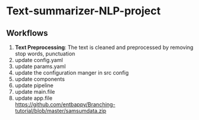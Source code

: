 # Text-summarizer-NLP-project

## Workflows
1. **Text Preprocessing**: The text is cleaned and preprocessed by removing stop words, punctuation
2. update config.yaml
3. update params.yaml
4. update the configuration manger in src config
5. update components
6. update pipeline
7. update main.file
8. update app.file  
https://github.com/entbappy/Branching-tutorial/blob/master/samsumdata.zip